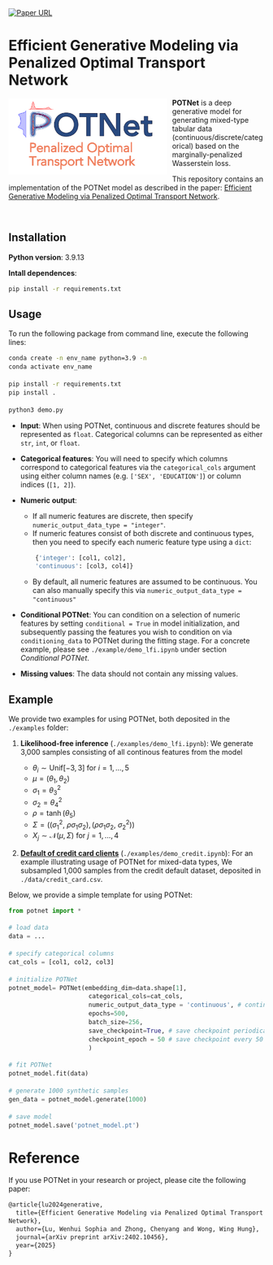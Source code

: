 <div align="left">
  <a href="https://arxiv.org/abs/2402.10456">
    <img alt="Paper URL" src="https://img.shields.io/badge/arxiv-2402.10456-orange">
  </a>
</div>


# Efficient Generative Modeling via Penalized Optimal Transport Network


<a href='https://arxiv.org/abs/2402.10456'>
    <img align="left" src="potnet_logo.png" height="150" style="margin-right: 10px; margin-bottom: 10px;" />
</a> 

**POTNet** is a deep generative model for generating mixed-type tabular data (continuous/discrete/categorical) based on the marginally-penalized Wasserstein loss. 

This repository contains an implementation of the POTNet model as described in the paper: [Efficient Generative Modeling via Penalized Optimal Transport Network](https://arxiv.org/abs/2402.10456).

<br>

## Installation <br />

**Python version**: 3.9.13

**Intall dependences**:
```bash
pip install -r requirements.txt
```

## Usage

To run the following package from command line, execute the following lines:

```bash
conda create -n env_name python=3.9 -n
conda activate env_name

pip install -r requirements.txt
pip install .

python3 demo.py
```

* **Input**: When using POTNet, continuous and discrete features should be represented as `float`. Categorical columns can be represented as either `str`, `int`, or `float`. 

* **Categorical features**: You will need to specify which columns correspond to categorical features via the `categorical_cols` argument using either column names (e.g. `['SEX', 'EDUCATION']`) or column indices (`[1, 2]`).

* **Numeric output**: 
    * If all numeric features are discrete, then specify `numeric_output_data_type = "integer"`.
    * If numeric features consist of both discrete and continuous types, then you need to specify each numeric feature type using a `dict`:
    ```python
        {'integer': [col1, col2], 
        'continuous': [col3, col4]}
    ```
    * By default, all numeric features are assumed to be continuous. You can also manually specify this via `numeric_output_data_type = "continuous"`

* **Conditional POTNet**: You can condition on a selection of numeric features by setting `conditional = True` in model initialization, and subsequently passing the features you wish to condition on via `conditioning_data` to POTNet during the fitting stage. For a concrete example, please see `./example/demo_lfi.ipynb` under section *Conditional POTNet*.

* **Missing values**: The data should not contain any missing values. 

## Example

We provide two examples for using POTNet, both deposited in the `./examples` folder:

1. **Likelihood-free inference** (`./examples/demo_lfi.ipynb`): We generate 3,000 samples consisting of all continous features from the model
    * $\theta_i \sim \mathrm{Unif}[-3, 3]$ for $i = 1, \dots, 5$
    * $\mu = (\theta_1, \theta_2)$
    * $\sigma_1 = \theta_3^2$
    * $\sigma_2 = \theta_4^2$
    * $\rho = \tanh(\theta_5)$ 
    * $\Sigma = ((\sigma_1^2, ~\rho \sigma_1 \sigma_2 ), (\rho \sigma_1 \sigma_2, ~\sigma_2^2))$
    * $X_j \sim \mathcal{N}(\mu, \Sigma)$ for $j = 1, \dots, 4$

2. **[Default of credit card clients](https://archive.ics.uci.edu/dataset/350/default+of+credit+card+clients)** (`./examples/demo_credit.ipynb`): For an example illustrating usage of POTNet for mixed-data types, We subsampled 1,000 samples from the credit default dataset, deposited in `./data/credit_card.csv`.


Below, we provide a simple template for using POTNet:

```python
from potnet import *

# load data
data = ...

# specify categorical columns
cat_cols = [col1, col2, col3]

# initialize POTNet
potnet_model= POTNet(embedding_dim=data.shape[1],
                      categorical_cols=cat_cols,
                      numeric_output_data_type = 'continuous', # continuous data
                      epochs=500,
                      batch_size=256,
                      save_checkpoint=True, # save checkpoint periodically
                      checkpoint_epoch = 50 # save checkpoint every 50 epochs
                      )

# fit POTNet
potnet_model.fit(data)

# generate 1000 synthetic samples
gen_data = potnet_model.generate(1000)

# save model
potnet_model.save('potnet_model.pt')
```

# Reference

If you use POTNet in your research or project, please cite the following paper:

```
@article{lu2024generative,
  title={Efficient Generative Modeling via Penalized Optimal Transport Network},
  author={Lu, Wenhui Sophia and Zhong, Chenyang and Wong, Wing Hung},
  journal={arXiv preprint arXiv:2402.10456},
  year={2025}
}
```
